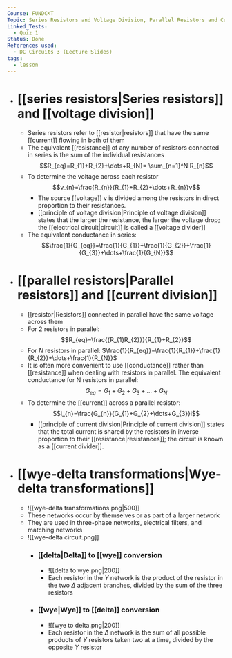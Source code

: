 ```yaml
---
Course: FUNDCKT
Topic: Series Resistors and Voltage Division, Parallel Resistors and Current Division, and Wye-Delta Transformations
Linked_Tests:
  - Quiz 1
Status: Done
References used:
  - DC Circuits 3 (Lecture Slides)
tags:
  - lesson
---
```


- # [[series resistors|Series resistors]] and [[voltage division]]
	- Series resistors refer to [[resistor|resistors]] that have the same [[current]] flowing in both of them
	- The equivalent [[resistance]] of any number of resistors connected in series is the sum of the individual resistances $$R_{eq}=R_{1}+R_{2}+\dots+R_{N}= \sum_{n=1}^N R_{n}$$
	- To determine the voltage across each resistor $$v_{n}=\frac{R_{n}}{R_{1}+R_{2}+\dots+R_{n}}v$$
		- The source [[voltage]] v is divided among the resistors in direct proportion to their resistances.
		- [[principle of voltage division|Principle of voltage division]] states that the larger the resistance, the larger the voltage drop; the [[electrical circuit|circuit]] is called a [[voltage divider]]
	- The equivalent conductance in series: $$\frac{1}{G_{eq}}=\frac{1}{G_{1}}+\frac{1}{G_{2}}+\frac{1}{G_{3}}+\dots+\frac{1}{G_{N}}$$
- # [[parallel resistors|Parallel resistors]] and [[current division]]
	- [[resistor|Resistors]] connected in parallel have the same voltage across them
	- For 2 resistors in parallel: $$R_{eq}=\frac{{R_{1}R_{2}}}{R_{1}+R_{2}}$$
	- For $N$ resistors in parallel: $\frac{1}{R_{eq}}=\frac{1}{R_{1}}+\frac{1}{R_{2}}+\dots+\frac{1}{R_{N}}$
	- It is often more convenient to use [[conductance]] rather than [[resistance]] when dealing with resistors in parallel. The equivalent conductance for N resistors in parallel: $$G_{eq}=G_{1}+G_{2}+G_{3}+\dots+G_{N}$$
	- To determine the [[current]] across a parallel resistor: $$i_{n}=\frac{G_{n}}{G_{1}+G_{2}+\dots+G_{3}}i$$
		- [[principle of current division|Principle of current division]] states that the total current is shared by the resistors in inverse proportion to their [[resistance|resistances]]; the circuit is known as a [[current divider]].
- # [[wye-delta transformations|Wye-delta transformations]]
	- ![[wye-delta transformations.png|500]]
	- These networks occur by themselves or as part of a larger network
	- They are used in three-phase networks, electrical filters, and matching networks
	- ![[wye-delta circuit.png]]
		- ### [[delta|Delta]] to [[wye]] conversion
			- ![[delta to wye.png|200]]
			- Each resistor in the $Y$ network is the product of the resistor in the two $\Delta$ adjacent branches, divided by the sum of the three resistors
		- ### [[wye|Wye]] to [[delta]] conversion
			- ![[wye to delta.png|200]]
			- Each resistor in the $\Delta$ network is the sum of all possible products of $Y$ resistors taken two at a time, divided by the opposite $Y$ resistor